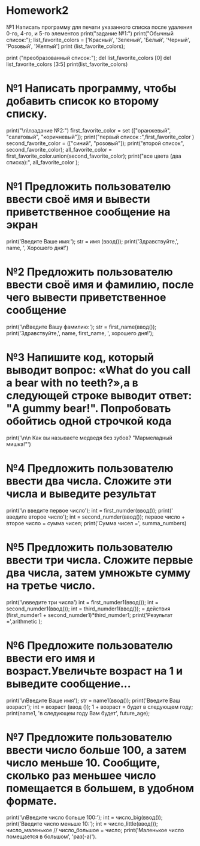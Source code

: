 # Homework2
 №1 Написать программу для печати указанного списка после удаления 0-го, 4-го, и 5-го элементов
print("задание №1:")
print("Обычный список:");
list_favorite_colors = ['Красный', 'Зеленый', 'Белый', 'Черный', 'Розовый', 'Желтый']
print (list_favorite_colors);

print ("преобразованный список:");
del list_favorite_colors [0]
del list_favorite_colors [3:5]
print(list_favorite_colors)


# №1 Написать программу, чтобы добавить список ко второму списку.
print("\n\nзадание №2:")
first_favorite_color = set (["оранжевый", "салатовый", "коричневый"]);
print("первый список :",first_favorite_color )
second_favorite_color = (["синий", "розовый"]);
print("второй список", second_favorite_color);
all_favorite_color = first_favorite_color.union(second_favorite_color);
print("все цвета (два списка):", all_favorite_color );

# №1 Предложить пользователю ввести своё имя и вывести приветственное сообщение на экран
print('Введите Ваше имя:');
str = имя (ввод());
print('Здравствуйте,', name, ', Хорошего дня!')

# №2 Предложить пользователю ввести своё имя и фамилию, после чего вывести приветственное сообщение
print('\nВведите Вашу фамилию:');
str = first_name(ввод());
print('Здравствуйте,', name, first_name, ', хорошего дня!');

# №3 Напишите код, который выводит вопрос: «What do you call a bear with no teeth?»,а в следующей строке выводит ответ: "A gummy bear!". Попробовать обойтись одной строчкой кода
print('\n\n Как вы называете медведя без зубов? "Мармеладный мишка!"')

# №4 Предложить пользователю ввести два числа. Сложите эти числа и выведите результат
print('\n введите первое число');
int = first_numder(ввод());
print(' введите второе число');
int = second_numder(ввод());
первое число + второе число = сумма чисел;
print('Сумма чисел =', summa_numbers)

# №5 Предложить пользователю ввести три числа. Сложите первые два числа, затем умножьте сумму на третье число.
print('\nвведите три числа')
int = first_numder1(ввод());
int = second_numder1(ввод());
int = third_numder1(ввод());
=  действия (first_numder1 + second_numder1)*third_numder1;
print('Результат =',arithmetic );

# №6 Предложите пользователю ввести его имя и возраст.Увеличьте возраст на 1 и выведите сообщение...
print('\nВведите Ваше имя');
str = name1(ввод());
print('Введите Ваш возраст');
int = возраст (ввод ());
1 + возраст = будет в следующем году;
print(name1, 'в следующем году Вам будет', future_age);

# №7 Предложите пользователю ввести число больше 100, а затем число меньше 10. Сообщите, сколько раз меньшее число помещается в большем, в удобном формате.
print('\nВведите число больше 100:');
int = число_big(ввод());
print('Введите число меньше 10:');
int = число_little(ввод());
число_маленькое // число_большое = число;
print('Маленькое число помещается в большом', 'раз(-a)').
